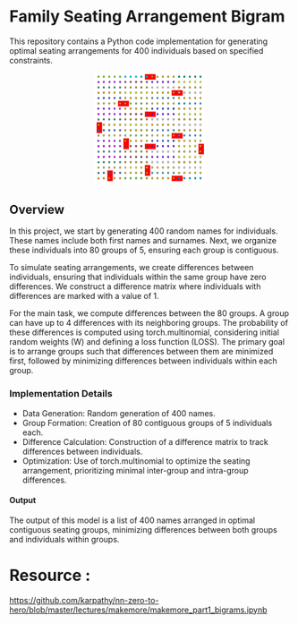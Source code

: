 # Family Seating Arrangement Bigram
This repository contains a Python code implementation for generating optimal seating arrangements for 400 individuals based on specified constraints.
<div align="center">
    <img width="40%" src="https://github.com/faezeh-gholamrezaie/FamilySeatingArrangementBigram/blob/main/EfficientSeating.png">
</div>

## Overview
In this project, we start by generating 400 random names for individuals. These names include both first names and surnames. Next, we organize these individuals into 80 groups of 5, ensuring each group is contiguous.

To simulate seating arrangements, we create differences between individuals, ensuring that individuals within the same group have zero differences. We construct a difference matrix where individuals with differences are marked with a value of 1.

For the main task, we compute differences between the 80 groups. A group can have up to 4 differences with its neighboring groups. The probability of these differences is computed using torch.multinomial, considering initial random weights (W) and defining a loss function (LOSS). The primary goal is to arrange groups such that differences between them are minimized first, followed by minimizing differences between individuals within each group.

### Implementation Details
- Data Generation: Random generation of 400 names.
- Group Formation: Creation of 80 contiguous groups of 5 individuals each.
- Difference Calculation: Construction of a difference matrix to track differences between individuals.
- Optimization: Use of torch.multinomial to optimize the seating arrangement, prioritizing minimal inter-group and intra-group differences.
#### Output
The output of this model is a list of 400 names arranged in optimal contiguous seating groups, minimizing differences between both groups and individuals within groups.

# Resource :

https://github.com/karpathy/nn-zero-to-hero/blob/master/lectures/makemore/makemore_part1_bigrams.ipynb

